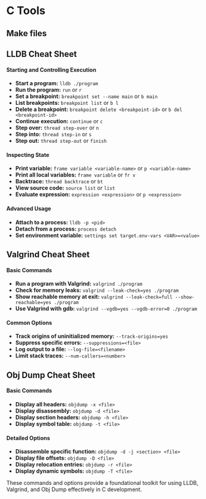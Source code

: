 # C Tools

## Make files



## LLDB Cheat Sheet

#### Starting and Controlling Execution
- **Start a program:** `lldb ./program`
- **Run the program:** `run` or `r`
- **Set a breakpoint:** `breakpoint set --name main` or `b main`
- **List breakpoints:** `breakpoint list` or `b l`
- **Delete a breakpoint:** `breakpoint delete <breakpoint-id>` or `b del <breakpoint-id>`
- **Continue execution:** `continue` or `c`
- **Step over:** `thread step-over` or `n`
- **Step into:** `thread step-in` or `s`
- **Step out:** `thread step-out` or `finish`

#### Inspecting State
- **Print variable:** `frame variable <variable-name>` or `p <variable-name>`
- **Print all local variables:** `frame variable` or `fr v`
- **Backtrace:** `thread backtrace` or `bt`
- **View source code:** `source list` or `list`
- **Evaluate expression:** `expression <expression>` or `p <expression>`

#### Advanced Usage
- **Attach to a process:** `lldb -p <pid>`
- **Detach from a process:** `process detach`
- **Set environment variable:** `settings set target.env-vars <VAR>=<value>`

## Valgrind Cheat Sheet

#### Basic Commands
- **Run a program with Valgrind:** `valgrind ./program`
- **Check for memory leaks:** `valgrind --leak-check=yes ./program`
- **Show reachable memory at exit:** `valgrind --leak-check=full --show-reachable=yes ./program`
- **Use Valgrind with gdb:** `valgrind --vgdb=yes --vgdb-error=0 ./program`

#### Common Options
- **Track origins of uninitialized memory:** `--track-origins=yes`
- **Suppress specific errors:** `--suppressions=<file>`
- **Log output to a file:** `--log-file=<filename>`
- **Limit stack traces:** `--num-callers=<number>`

## Obj Dump Cheat Sheet

#### Basic Commands
- **Display all headers:** `objdump -x <file>`
- **Display disassembly:** `objdump -d <file>`
- **Display section headers:** `objdump -h <file>`
- **Display symbol table:** `objdump -t <file>`

#### Detailed Options
- **Disassemble specific function:** `objdump -d -j <section> <file>`
- **Display file offsets:** `objdump -D <file>`
- **Display relocation entries:** `objdump -r <file>`
- **Display dynamic symbols:** `objdump -T <file>`

These commands and options provide a foundational toolkit for using LLDB, Valgrind, and Obj Dump effectively in C development.